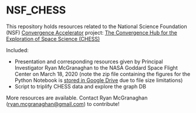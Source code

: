 # NSF_CHESS

This repository holds resources related to the National Science Foundation (NSF) [Convergence Accelerator](https://www.nsf.gov/od/oia/convergence-accelerator/index.jsp) project: [The Convergence Hub for the Exploration of Space Science (CHESS)](https://www.nsf.gov/od/oia/convergence-accelerator/Award%20Listings/Track%20A%20Abstracts/A-7152-McGranaghan-ASTRA.pdf)

Included: 
- Presentation and corresponding resources given by Principal Investigator Ryan McGranaghan to the NASA Goddard Space Flight Center on March 18, 2020 (note the zip file containing the figures for the Python Notebook is [stored in Google Drive](https://drive.google.com/open?id=1JkLruiVbadWIpFWraoPoTvkckoVViRC0) due to file size limitations)
- Script to triplify CHESS data and explore the graph DB

More resources are available. Contact Ryan McGranaghan (ryan.mcgranaghan@gmail.com) to contribute!
